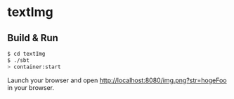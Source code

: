 # textImg #

## Build & Run ##

```sh
$ cd textImg
$ ./sbt
> container:start
```

Launch your browser and open [http://localhost:8080/img.png?str=hogeFoo](http://localhost:8080/img.png?str=hogeFoo) in your browser.
